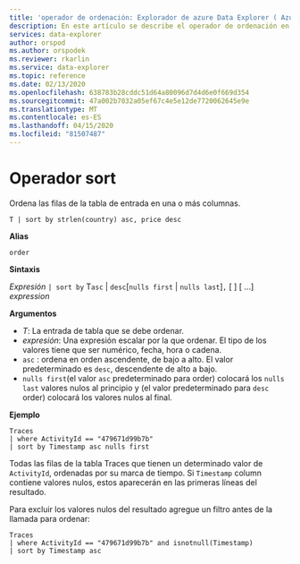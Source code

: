 ```yaml
---
title: 'operador de ordenación: Explorador de azure Data Explorer ( Azure Data Explorer) Microsoft Docs'
description: En este artículo se describe el operador de ordenación en Azure Data Explorer.
services: data-explorer
author: orspod
ms.author: orspodek
ms.reviewer: rkarlin
ms.service: data-explorer
ms.topic: reference
ms.date: 02/13/2020
ms.openlocfilehash: 638783b28cddc51d64a80096d7d4d6e0f669d354
ms.sourcegitcommit: 47a002b7032a05ef67c4e5e12de7720062645e9e
ms.translationtype: MT
ms.contentlocale: es-ES
ms.lasthandoff: 04/15/2020
ms.locfileid: "81507487"
---
```

# <a name="sort-operator"></a>Operador sort 

Ordena las filas de la tabla de entrada en una o más columnas.

```kusto
T | sort by strlen(country) asc, price desc
```

**Alias**

`order`

**Sintaxis**

*Expresión* `| sort by` T`asc` | `desc`[`nulls first` | `nulls last`]`,` [ ] [ ...] *expression*

**Argumentos**

* *T*: La entrada de tabla que se debe ordenar.
* *expresión*: Una expresión escalar por la que ordenar. El tipo de los valores tiene que ser numérico, fecha, hora o cadena.
* `asc` : ordena en orden ascendente, de bajo a alto. El valor predeterminado es `desc`, descendente de alto a bajo.
* `nulls first`(el valor `asc` predeterminado para order) colocará los `nulls last` valores nulos al principio y (el valor predeterminado para `desc` order) colocará los valores nulos al final.

**Ejemplo**

```kusto
Traces
| where ActivityId == "479671d99b7b"
| sort by Timestamp asc nulls first
```

Todas las filas de la tabla Traces que tienen un determinado valor de `ActivityId`, ordenadas por su marca de tiempo. Si `Timestamp` column contiene valores nulos, estos aparecerán en las primeras líneas del resultado.

Para excluir los valores nulos del resultado agregue un filtro antes de la llamada para ordenar:

```kusto
Traces
| where ActivityId == "479671d99b7b" and isnotnull(Timestamp)
| sort by Timestamp asc
```